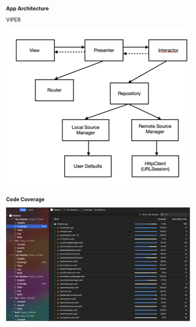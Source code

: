 **App Architecture**

VIPER

![Alt text](documentation/app_architecture_viper.png?raw=true "App Architecture")


**Code Coverage**

![Alt text](documentation/code_coverage_viper.png?raw=true "Code Coverage")
